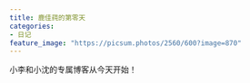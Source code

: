 ```yaml
---
title: 鹿佳莼的第零天
categories:
- 日记
feature_image: "https://picsum.photos/2560/600?image=870"
---
```



小李和小沈的专属博客从今天开始！

